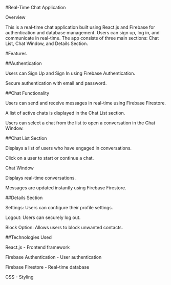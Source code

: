 #Real-Time Chat Application

Overview

This is a real-time chat application built using React.js and Firebase for authentication and database management. Users can sign up, log in, and communicate in real-time. The app consists of three main sections: Chat List, Chat Window, and Details Section.

#Features

##Authentication

Users can Sign Up and Sign In using Firebase Authentication.

Secure authentication with email and password.

##Chat Functionality

Users can send and receive messages in real-time using Firebase Firestore.

A list of active chats is displayed in the Chat List section.

Users can select a chat from the list to open a conversation in the Chat Window.

##Chat List Section

Displays a list of users who have engaged in conversations.

Click on a user to start or continue a chat.

Chat Window

Displays real-time conversations.

Messages are updated instantly using Firebase Firestore.

##Details Section

Settings: Users can configure their profile settings.

Logout: Users can securely log out.

Block Option: Allows users to block unwanted contacts.

##Technologies Used

React.js - Frontend framework

Firebase Authentication - User authentication

Firebase Firestore - Real-time database

CSS - Styling

